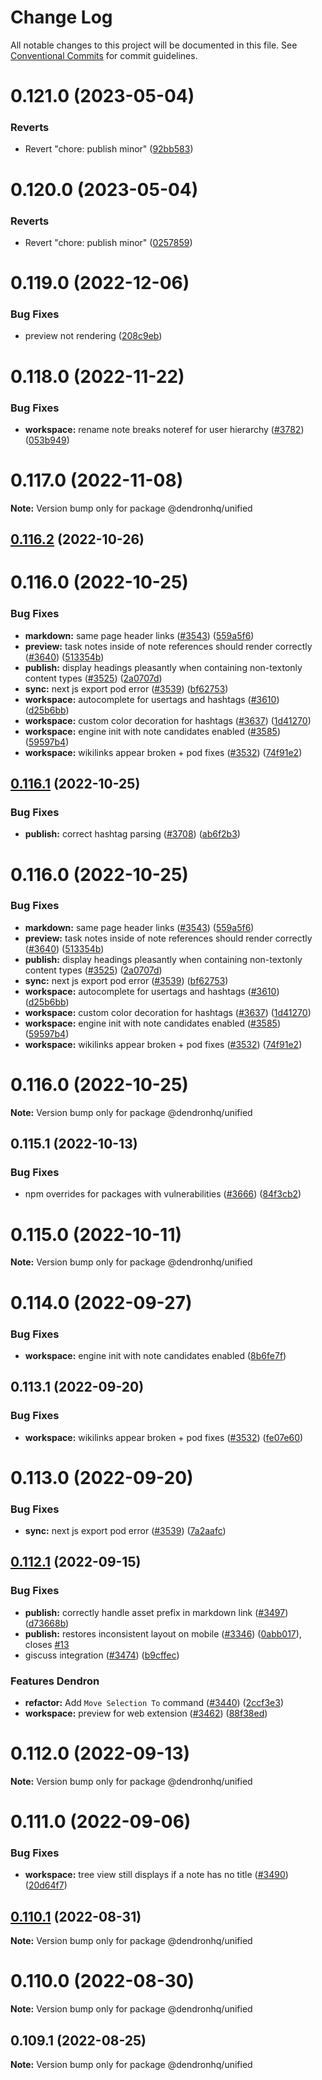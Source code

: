 # Change Log

All notable changes to this project will be documented in this file.
See [Conventional Commits](https://conventionalcommits.org) for commit guidelines.

# 0.121.0 (2023-05-04)


### Reverts

* Revert "chore: publish minor" ([92bb583](https://github.com/dendronhq/dendron/commit/92bb58317618c2c244c41e597321338efe31dc00))





# 0.120.0 (2023-05-04)


### Reverts

* Revert "chore: publish minor" ([0257859](https://github.com/dendronhq/dendron/commit/0257859c78c06d5680f992e912180020cb5852d3))





# 0.119.0 (2022-12-06)


### Bug Fixes

* preview not rendering ([208c9eb](https://github.com/dendronhq/dendron/commit/208c9eb74da28a180535603bd9ff54feb932e2ed))





# 0.118.0 (2022-11-22)


### Bug Fixes

* **workspace:** rename note breaks noteref for user hierarchy ([#3782](https://github.com/dendronhq/dendron/issues/3782)) ([053b949](https://github.com/dendronhq/dendron/commit/053b9492cf1c4c88346210718b3a0c26bec43d05))





# 0.117.0 (2022-11-08)

**Note:** Version bump only for package @dendronhq/unified





## [0.116.2](https://github.com/dendronhq/dendron/compare/v0.112.1...v0.116.2) (2022-10-26)



# 0.116.0 (2022-10-25)


### Bug Fixes

* **markdown:** same page header links ([#3543](https://github.com/dendronhq/dendron/issues/3543)) ([559a5f6](https://github.com/dendronhq/dendron/commit/559a5f610e12763dbc715f364316544579346f9f))
* **preview:** task notes inside of note references should render correctly ([#3640](https://github.com/dendronhq/dendron/issues/3640)) ([513354b](https://github.com/dendronhq/dendron/commit/513354bbd5405b79ace5b69d4d4874885eb3a5af))
* **publish:** display headings pleasantly when containing non-textonly content types  ([#3525](https://github.com/dendronhq/dendron/issues/3525)) ([2a0707d](https://github.com/dendronhq/dendron/commit/2a0707d5303f8d24e9c5f15244c25a843a1bd63d))
* **sync:** next js export pod error ([#3539](https://github.com/dendronhq/dendron/issues/3539)) ([bf62753](https://github.com/dendronhq/dendron/commit/bf62753af19a58ee08d98ff11542f22f1df25fab))
* **workspace:** autocomplete for usertags and hashtags ([#3610](https://github.com/dendronhq/dendron/issues/3610)) ([d25b6bb](https://github.com/dendronhq/dendron/commit/d25b6bb15d58b042365567c2f9f9668a1f4a242e))
* **workspace:** custom color decoration for hashtags ([#3637](https://github.com/dendronhq/dendron/issues/3637)) ([1d41270](https://github.com/dendronhq/dendron/commit/1d412701791b4d5018f41c5dabdee759a968649c))
* **workspace:** engine init with note candidates enabled ([#3585](https://github.com/dendronhq/dendron/issues/3585)) ([59597b4](https://github.com/dendronhq/dendron/commit/59597b476fd4b46d5b1c9a5d950af2c8e2dc15b1))
* **workspace:** wikilinks appear broken + pod fixes ([#3532](https://github.com/dendronhq/dendron/issues/3532)) ([74f91e2](https://github.com/dendronhq/dendron/commit/74f91e26f5f9bad25059cf160ac54bbb2f816eca))





## [0.116.1](https://github.com/dendronhq/dendron/compare/v0.112.1...v0.116.1) (2022-10-25)


### Bug Fixes

* **publish:** correct hashtag parsing ([#3708](https://github.com/dendronhq/dendron/issues/3708)) ([ab6f2b3](https://github.com/dendronhq/dendron/commit/ab6f2b345ecb536fc0978a82427d5ba03fd8d0b0))



# 0.116.0 (2022-10-25)


### Bug Fixes

* **markdown:** same page header links ([#3543](https://github.com/dendronhq/dendron/issues/3543)) ([559a5f6](https://github.com/dendronhq/dendron/commit/559a5f610e12763dbc715f364316544579346f9f))
* **preview:** task notes inside of note references should render correctly ([#3640](https://github.com/dendronhq/dendron/issues/3640)) ([513354b](https://github.com/dendronhq/dendron/commit/513354bbd5405b79ace5b69d4d4874885eb3a5af))
* **publish:** display headings pleasantly when containing non-textonly content types  ([#3525](https://github.com/dendronhq/dendron/issues/3525)) ([2a0707d](https://github.com/dendronhq/dendron/commit/2a0707d5303f8d24e9c5f15244c25a843a1bd63d))
* **sync:** next js export pod error ([#3539](https://github.com/dendronhq/dendron/issues/3539)) ([bf62753](https://github.com/dendronhq/dendron/commit/bf62753af19a58ee08d98ff11542f22f1df25fab))
* **workspace:** autocomplete for usertags and hashtags ([#3610](https://github.com/dendronhq/dendron/issues/3610)) ([d25b6bb](https://github.com/dendronhq/dendron/commit/d25b6bb15d58b042365567c2f9f9668a1f4a242e))
* **workspace:** custom color decoration for hashtags ([#3637](https://github.com/dendronhq/dendron/issues/3637)) ([1d41270](https://github.com/dendronhq/dendron/commit/1d412701791b4d5018f41c5dabdee759a968649c))
* **workspace:** engine init with note candidates enabled ([#3585](https://github.com/dendronhq/dendron/issues/3585)) ([59597b4](https://github.com/dendronhq/dendron/commit/59597b476fd4b46d5b1c9a5d950af2c8e2dc15b1))
* **workspace:** wikilinks appear broken + pod fixes ([#3532](https://github.com/dendronhq/dendron/issues/3532)) ([74f91e2](https://github.com/dendronhq/dendron/commit/74f91e26f5f9bad25059cf160ac54bbb2f816eca))





# 0.116.0 (2022-10-25)

**Note:** Version bump only for package @dendronhq/unified





## 0.115.1 (2022-10-13)


### Bug Fixes

* npm overrides for packages with vulnerabilities ([#3666](https://github.com/dendronhq/dendron/issues/3666)) ([84f3cb2](https://github.com/dendronhq/dendron/commit/84f3cb2af692516778142e003cad294b7c579b25))





# 0.115.0 (2022-10-11)

**Note:** Version bump only for package @dendronhq/unified





# 0.114.0 (2022-09-27)


### Bug Fixes

* **workspace:** engine init with note candidates enabled ([8b6fe7f](https://github.com/dendronhq/dendron/commit/8b6fe7fb8367ca972d56ffde32676373bafad079))





## 0.113.1 (2022-09-20)


### Bug Fixes

* **workspace:** wikilinks appear broken + pod fixes ([#3532](https://github.com/dendronhq/dendron/issues/3532)) ([fe07e60](https://github.com/dendronhq/dendron/commit/fe07e60fc44432d95184c0a6d0cf2ea6a2e22c6d))





# 0.113.0 (2022-09-20)


### Bug Fixes

* **sync:** next js export pod error ([#3539](https://github.com/dendronhq/dendron/issues/3539)) ([7a2aafc](https://github.com/dendronhq/dendron/commit/7a2aafce71000c636285f456f7d8f315a3aeb02f))





## [0.112.1](https://github.com/dendronhq/dendron/compare/v0.53.0...v0.112.1) (2022-09-15)


### Bug Fixes

* **publish:** correctly handle asset prefix in markdown link ([#3497](https://github.com/dendronhq/dendron/issues/3497)) ([d73668b](https://github.com/dendronhq/dendron/commit/d73668b9c6875d2860af3368085bd848b34a7921))
* **publish:** restores inconsistent layout on mobile ([#3346](https://github.com/dendronhq/dendron/issues/3346)) ([0abb017](https://github.com/dendronhq/dendron/commit/0abb0173d0ef046e93d601e2242fb58f11a6fbf5)), closes [#13](https://github.com/dendronhq/dendron/issues/13)
* giscuss integration ([#3474](https://github.com/dendronhq/dendron/issues/3474)) ([b9cffec](https://github.com/dendronhq/dendron/commit/b9cffecd6fa4ce423b0f415fb20f0a8d1111bdd4))


### Features Dendron

* **refactor:** Add `Move Selection To` command ([#3440](https://github.com/dendronhq/dendron/issues/3440)) ([2ccf3e3](https://github.com/dendronhq/dendron/commit/2ccf3e32b1e5cf0133670e2396b098df715dc00f))
* **workspace:** preview for web extension ([#3462](https://github.com/dendronhq/dendron/issues/3462)) ([88f38ed](https://github.com/dendronhq/dendron/commit/88f38ed9b4f28f949ee8b30384b6bdf62352d4cd))





# 0.112.0 (2022-09-13)

**Note:** Version bump only for package @dendronhq/unified





# 0.111.0 (2022-09-06)


### Bug Fixes

* **workspace:** tree view still displays if a note has no title ([#3490](https://github.com/dendronhq/dendron/issues/3490)) ([20d64f7](https://github.com/dendronhq/dendron/commit/20d64f77d8e8b8abafac4a4884cfeec97f6332e4))





## [0.110.1](https://github.com/dendronhq/dendron/compare/v0.53.0...v0.110.1) (2022-08-31)

**Note:** Version bump only for package @dendronhq/unified





# 0.110.0 (2022-08-30)

**Note:** Version bump only for package @dendronhq/unified





## 0.109.1 (2022-08-25)

**Note:** Version bump only for package @dendronhq/unified
